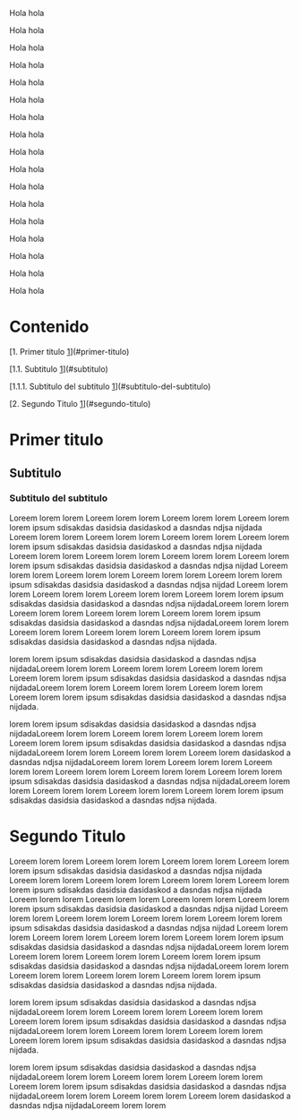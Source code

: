 Hola hola

Hola hola

Hola hola

Hola hola

Hola hola

Hola hola

Hola hola

Hola hola

Hola hola

Hola hola

Hola hola

Hola hola

Hola hola

Hola hola

Hola hola

Hola hola

Hola hola

# Contenido

[1. Primer titulo [1](#primer-titulo)](#primer-titulo)

[1.1. Subtitulo [1](#subtitulo)](#subtitulo)

[1.1.1. Subtitulo del subtitulo
[1](#subtitulo-del-subtitulo)](#subtitulo-del-subtitulo)

[2. Segundo Titulo [1](#segundo-titulo)](#segundo-titulo)

# Primer titulo

## Subtitulo

### Subtitulo del subtitulo

Loreem lorem lorem Loreem lorem lorem Loreem lorem lorem Loreem lorem
lorem ipsum sdisakdas dasidsia dasidaskod a dasndas ndjsa nijdada Loreem
lorem lorem Loreem lorem lorem Loreem lorem lorem Loreem lorem lorem
ipsum sdisakdas dasidsia dasidaskod a dasndas ndjsa nijdada Loreem lorem
lorem Loreem lorem lorem Loreem lorem lorem Loreem lorem lorem ipsum
sdisakdas dasidsia dasidaskod a dasndas ndjsa nijdad Loreem lorem lorem
Loreem lorem lorem Loreem lorem lorem Loreem lorem lorem ipsum sdisakdas
dasidsia dasidaskod a dasndas ndjsa nijdad Loreem lorem lorem Loreem
lorem lorem Loreem lorem lorem Loreem lorem lorem ipsum sdisakdas
dasidsia dasidaskod a dasndas ndjsa nijdadaLoreem lorem lorem Loreem
lorem lorem Loreem lorem lorem Loreem lorem lorem ipsum sdisakdas
dasidsia dasidaskod a dasndas ndjsa nijdadaLoreem lorem lorem Loreem
lorem lorem Loreem lorem lorem Loreem lorem lorem ipsum sdisakdas
dasidsia dasidaskod a dasndas ndjsa nijdada.

lorem lorem ipsum sdisakdas dasidsia dasidaskod a dasndas ndjsa
nijdadaLoreem lorem lorem Loreem lorem lorem Loreem lorem lorem Loreem
lorem lorem ipsum sdisakdas dasidsia dasidaskod a dasndas ndjsa
nijdadaLoreem lorem lorem Loreem lorem lorem Loreem lorem lorem Loreem
lorem lorem ipsum sdisakdas dasidsia dasidaskod a dasndas ndjsa nijdada.

lorem lorem ipsum sdisakdas dasidsia dasidaskod a dasndas ndjsa
nijdadaLoreem lorem lorem Loreem lorem lorem Loreem lorem lorem Loreem
lorem lorem ipsum sdisakdas dasidsia dasidaskod a dasndas ndjsa
nijdadaLoreem lorem lorem Loreem lorem lorem Loreem lorem dasidaskod a
dasndas ndjsa nijdadaLoreem lorem lorem Loreem lorem lorem Loreem lorem
lorem Loreem lorem lorem Loreem lorem lorem Loreem lorem lorem ipsum
sdisakdas dasidsia dasidaskod a dasndas ndjsa nijdadaLoreem lorem lorem
Loreem lorem lorem Loreem lorem lorem Loreem lorem lorem ipsum sdisakdas
dasidsia dasidaskod a dasndas ndjsa nijdada.

# Segundo Titulo

Loreem lorem lorem Loreem lorem lorem Loreem lorem lorem Loreem lorem
lorem ipsum sdisakdas dasidsia dasidaskod a dasndas ndjsa nijdada Loreem
lorem lorem Loreem lorem lorem Loreem lorem lorem Loreem lorem lorem
ipsum sdisakdas dasidsia dasidaskod a dasndas ndjsa nijdada Loreem lorem
lorem Loreem lorem lorem Loreem lorem lorem Loreem lorem lorem ipsum
sdisakdas dasidsia dasidaskod a dasndas ndjsa nijdad Loreem lorem lorem
Loreem lorem lorem Loreem lorem lorem Loreem lorem lorem ipsum sdisakdas
dasidsia dasidaskod a dasndas ndjsa nijdad Loreem lorem lorem Loreem
lorem lorem Loreem lorem lorem Loreem lorem lorem ipsum sdisakdas
dasidsia dasidaskod a dasndas ndjsa nijdadaLoreem lorem lorem Loreem
lorem lorem Loreem lorem lorem Loreem lorem lorem ipsum sdisakdas
dasidsia dasidaskod a dasndas ndjsa nijdadaLoreem lorem lorem Loreem
lorem lorem Loreem lorem lorem Loreem lorem lorem ipsum sdisakdas
dasidsia dasidaskod a dasndas ndjsa nijdada.

lorem lorem ipsum sdisakdas dasidsia dasidaskod a dasndas ndjsa
nijdadaLoreem lorem lorem Loreem lorem lorem Loreem lorem lorem Loreem
lorem lorem ipsum sdisakdas dasidsia dasidaskod a dasndas ndjsa
nijdadaLoreem lorem lorem Loreem lorem lorem Loreem lorem lorem Loreem
lorem lorem ipsum sdisakdas dasidsia dasidaskod a dasndas ndjsa nijdada.

lorem lorem ipsum sdisakdas dasidsia dasidaskod a dasndas ndjsa
nijdadaLoreem lorem lorem Loreem lorem lorem Loreem lorem lorem Loreem
lorem lorem ipsum sdisakdas dasidsia dasidaskod a dasndas ndjsa
nijdadaLoreem lorem lorem Loreem lorem lorem Loreem lorem dasidaskod a
dasndas ndjsa nijdadaLoreem lorem lorem
